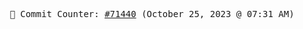 <p align="center">
    <samp>
        📮 Commit Counter: <a href="https://github.com/Javascript-void0/Javascript-void0/commits/main">#71440</a> (October 25, 2023 @ 07:31 AM)
    </samp>
</p>